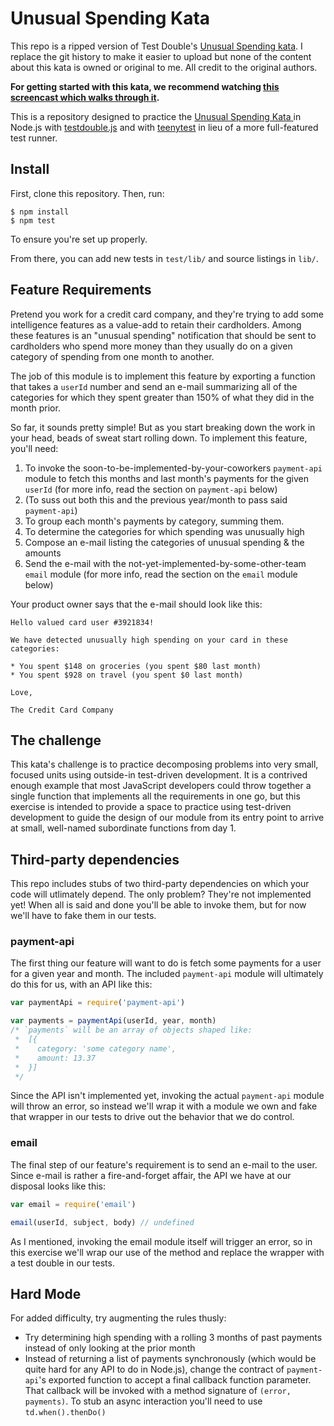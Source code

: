 # Unusual Spending Kata

This repo is a ripped version of  Test Double's [Unusual Spending kata](https://github.com/testdouble/unusual-spending). I replace the git history to make it easier to upload but none of the content about this kata is owned or original to me. All credit to the original authors.

**For getting started with this kata, we recommend watching [this screencast
which walks through 
it](http://blog.testdouble.com/posts/2016-06-05-happier-tdd-with-testdouble-js.html).**

This is a repository designed to practice the [Unusual Spending Kata
](https://github.com/testdouble/contributing-tests/wiki/Unusual-Spending-Kata)
in Node.js with [testdouble.js](https://github.com/testdouble/testdouble.js) and
with [teenytest](https://github.com/testdouble/teenytest) in lieu of a more
full-featured test runner.

## Install

First, clone this repository. Then, run:

```
$ npm install
$ npm test
```

To ensure you're set up properly.

From there, you can add new tests in `test/lib/` and source listings in `lib/`.

## Feature Requirements

Pretend you work for a credit card company, and they're trying to add some
intelligence features as a value-add to retain their cardholders. Among these
features is an "unusual spending" notification that should be sent to cardholders
who spend more money than they usually do on a given category of spending from
one month to another.

The job of this module is to implement this feature by exporting a function that
takes a `userId` number and send an e-mail summarizing all of the categories for
which they spent greater than 150% of what they did in the month prior.

So far, it sounds pretty simple! But as you start breaking down the work in your
head, beads of sweat start rolling down. To implement this feature, you'll need:

1. To invoke the soon-to-be-implemented-by-your-coworkers `payment-api` module to
fetch this months and last month's payments for the given `userId` (for more
info, read the section on `payment-api` below)
2. (To suss out both this and the previous year/month to pass said `payment-api`)
3. To group each month's payments by category, summing them.
4. To determine the categories for which spending was unusually high
5. Compose an e-mail listing the categories of unusual spending & the amounts
6. Send the e-mail with the not-yet-implemented-by-some-other-team `email` module
(for more info, read the section on the `email` module below)

Your product owner says that the e-mail should look like this:

```
Hello valued card user #3921834!

We have detected unusually high spending on your card in these categories:

* You spent $148 on groceries (you spent $80 last month)
* You spent $928 on travel (you spent $0 last month)

Love,

The Credit Card Company
```

## The challenge

This kata's challenge is to practice decomposing problems into very small,
focused units using outside-in test-driven development. It is a contrived enough
example that most JavaScript developers could throw together a single function
that implements all the requirements in one go, but this exercise is intended
to provide a space to practice using test-driven development to guide the design
of our module from its entry point to arrive at small, well-named subordinate
functions from day 1.

## Third-party dependencies

This repo includes stubs of two third-party dependencies on which your code will
utlimately depend. The only problem? They're not implemented yet! When all is
said and done you'll be able to invoke them, but for now we'll have to fake them
in our tests.

### payment-api

The first thing our feature will want to do is fetch some payments for a user for
a given year and month. The included `payment-api` module will ultimately do this
for us, with an API like this:

``` javascript
var paymentApi = require('payment-api')

var payments = paymentApi(userId, year, month)
/* `payments` will be an array of objects shaped like:
 *  [{
 *    category: 'some category name',
 *    amount: 13.37
 *  }]
 */
```

Since the API isn't implemented yet, invoking the actual `payment-api` module
will throw an error, so instead we'll wrap it with a module we own and fake that
wrapper in our tests to drive out the behavior that we do control.

### email

The final step of our feature's requirement is to send an e-mail to the user.
Since e-mail is rather a fire-and-forget affair, the API we have at our disposal
looks like this:

``` javascript
var email = require('email')

email(userId, subject, body) // undefined
```

As I mentioned, invoking the email module itself will trigger an error, so in
this exercise we'll wrap our use of the method and replace the wrapper with a
test double in our tests.

## Hard Mode

For added difficulty, try augmenting the rules thusly:

* Try determining high spending with a rolling 3 months of past payments instead
of only looking at the prior month
* Instead of returning a list of payments synchronously (which would be quite
hard for any API to do in Node.js), change the contract of `payment-api`'s
exported function to accept a final callback function parameter. That callback
will be invoked with a method signature of `(error, payments)`. To stub an async
interaction you'll need to use `td.when().thenDo()`
